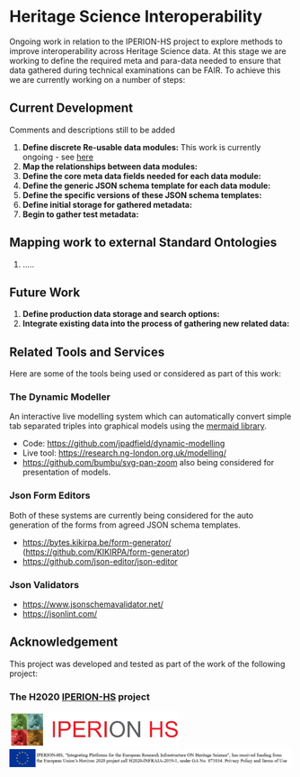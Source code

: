 # Heritage Science Interoperability
Ongoing work in relation to the IPERION-HS project to explore methods to improve interoperability across Heritage Science data. At this stage we are working to define the required meta and para-data needed to ensure that data gathered during technical examinations can be FAIR. To achieve this we are currently working on a number of steps:

## Current Development
Comments and descriptions still to be added
1. **Define discrete Re-usable data modules:** This work is currently ongoing - see [here](./Shared%20Models/README.md)
2. **Map the relationships between data modules:**
3. **Define the core meta data fields needed for each data module:**
4. **Define the generic JSON schema template for each data module:**
5. **Define the specific versions of these JSON schema templates:**
6. **Define initial storage for gathered metadata:**
7. **Begin to gather test metadata:**

## Mapping work to external Standard Ontologies
1. .....

## Future Work
1. **Define production data storage and search options:**
2. **Integrate existing data into the process of gathering new related data:**

## Related Tools and Services
Here are some of the tools being used or considered as part of this work:
### The Dynamic Modeller
An interactive live modelling system which can automatically convert simple tab separated triples into graphical models using the [mermaid library](https://mermaid-js.github.io/mermaid). 
- Code: https://github.com/jpadfield/dynamic-modelling
- Live tool: https://research.ng-london.org.uk/modelling/
- https://github.com/bumbu/svg-pan-zoom also being considered for presentation of models.

### Json Form Editors
Both of these systems are currently being considered for the auto generation of the forms from agreed JSON schema templates.
- https://bytes.kikirpa.be/form-generator/ (https://github.com/KIKIRPA/form-generator)
- https://github.com/json-editor/json-editor

### Json Validators
- https://www.jsonschemavalidator.net/
- https://jsonlint.com/

## Acknowledgement
This project was developed and tested as part of the work of the following project:

### The H2020 [IPERION-HS](https://www.iperionhs.eu/) project
[<img height="64px" src="https://github.com/jpadfield/simple-modelling/blob/master/docs/graphics/IPERION-HS%20Logo.png" alt="IPERION-HS">](https://www.iperionhs.eu/)<br/>
[<img height="32px" src="https://github.com/jpadfield/simple-modelling/blob/master/docs/graphics/iperionhs-eu-tag2.png" alt="IPERION-HS">](https://www.iperionhs.eu/)
